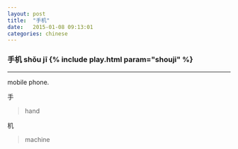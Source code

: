 ```yaml
---
layout: post
title:  "手机"
date:   2015-01-08 09:13:01
categories: chinese
---
```

### 手机 shǒu jī {% include play.html param="shouji" %}

-----------
mobile phone.

手

> hand

机

> machine
